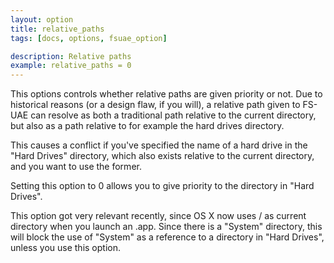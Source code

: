 ```yaml
---
layout: option
title: relative_paths
tags: [docs, options, fsuae_option]

description: Relative paths
example: relative_paths = 0
---
```


This options controls whether relative paths are given priority or not.
Due to historical reasons (or a design flaw, if you will), a relative path
given to FS-UAE can resolve as both a traditional path relative to the
current directory, but also as a path relative to for example the hard
drives directory.

This causes a conflict if you've specified the name of a hard drive in the
"Hard Drives" directory, which also exists relative to the current directory,
and you want to use the former.

Setting this option to 0 allows you to give priority to the directory in
"Hard Drives".

This option got very relevant recently, since OS X now uses / as current
directory when you launch an .app. Since there is a "System" directory, this
will block the use of "System" as a reference to a directory in "Hard Drives",
unless you use this option.
